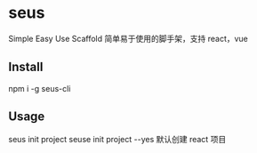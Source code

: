 # seus

Simple Easy Use Scaffold
简单易于使用的脚手架，支持 react，vue

## Install

npm i -g seus-cli

## Usage

seus init project
seuse init project --yes 默认创建 react 项目
